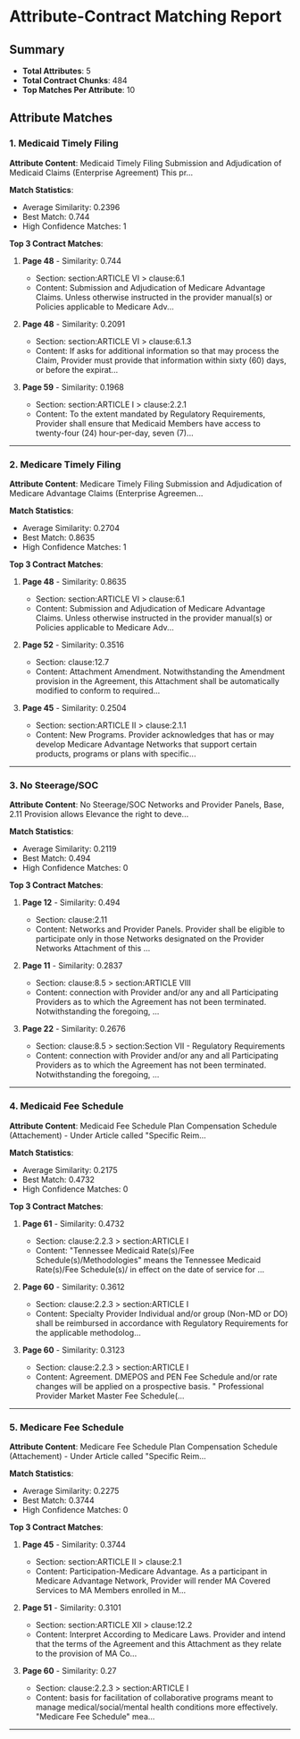 # Attribute-Contract Matching Report

## Summary
- **Total Attributes**: 5
- **Total Contract Chunks**: 484
- **Top Matches Per Attribute**: 10

## Attribute Matches

### 1. Medicaid Timely Filing

**Attribute Content**: Medicaid Timely Filing Submission and Adjudication of Medicaid Claims (Enterprise Agreement) This pr...

**Match Statistics**:
- Average Similarity: 0.2396
- Best Match: 0.744
- High Confidence Matches: 1

**Top 3 Contract Matches**:

1. **Page 48** - Similarity: 0.744
   - Section: section:ARTICLE VI > clause:6.1
   - Content: Submission and Adjudication of Medicare Advantage Claims. Unless otherwise instructed in the provider
manual(s) or Policies applicable to Medicare Adv...

2. **Page 48** - Similarity: 0.2091
   - Section: section:ARTICLE VI > clause:6.1.3
   - Content: If asks for additional information so that may process the Claim, Provider
must provide that information within sixty (60) days, or before the expirat...

3. **Page 59** - Similarity: 0.1968
   - Section: section:ARTICLE I > clause:2.2.1
   - Content: To the extent mandated by Regulatory Requirements, Provider shall ensure that Medicaid
Members have access to twenty-four (24) hour-per-day, seven (7)...

---

### 2. Medicare Timely Filing

**Attribute Content**: Medicare Timely Filing Submission and Adjudication of Medicare Advantage Claims (Enterprise Agreemen...

**Match Statistics**:
- Average Similarity: 0.2704
- Best Match: 0.8635
- High Confidence Matches: 1

**Top 3 Contract Matches**:

1. **Page 48** - Similarity: 0.8635
   - Section: section:ARTICLE VI > clause:6.1
   - Content: Submission and Adjudication of Medicare Advantage Claims. Unless otherwise instructed in the provider
manual(s) or Policies applicable to Medicare Adv...

2. **Page 52** - Similarity: 0.3516
   - Section: clause:12.7
   - Content: Attachment Amendment. Notwithstanding the Amendment provision in the Agreement, this Attachment shall
be automatically modified to conform to required...

3. **Page 45** - Similarity: 0.2504
   - Section: section:ARTICLE II > clause:2.1.1
   - Content: New Programs. Provider acknowledges that has or may develop Medicare Advantage
Networks that support certain products, programs or plans with specific...

---

### 3. No Steerage/SOC

**Attribute Content**: No Steerage/SOC Networks and Provider Panels, Base, 2.11 Provision allows Elevance the right to deve...

**Match Statistics**:
- Average Similarity: 0.2119
- Best Match: 0.494
- High Confidence Matches: 0

**Top 3 Contract Matches**:

1. **Page 12** - Similarity: 0.494
   - Section: clause:2.11
   - Content: Networks and Provider Panels. Provider shall be eligible to participate only in those Networks designated on
the Provider Networks Attachment of this ...

2. **Page 11** - Similarity: 0.2837
   - Section: clause:8.5 > section:ARTICLE VIII
   - Content: connection with Provider and/or any and all Participating Providers as to which the Agreement has not been
terminated. Notwithstanding the foregoing, ...

3. **Page 22** - Similarity: 0.2676
   - Section: clause:8.5 > section:Section VII - Regulatory Requirements
   - Content: connection with Provider and/or any and all Participating Providers as to which the Agreement has not been
terminated. Notwithstanding the foregoing, ...

---

### 4. Medicaid Fee Schedule

**Attribute Content**: Medicaid Fee Schedule Plan Compensation Schedule (Attachement) - Under Article called "Specific Reim...

**Match Statistics**:
- Average Similarity: 0.2175
- Best Match: 0.4732
- High Confidence Matches: 0

**Top 3 Contract Matches**:

1. **Page 61** - Similarity: 0.4732
   - Section: clause:2.2.3 > section:ARTICLE I
   - Content: "Tennessee Medicaid Rate(s)/Fee Schedule(s)/Methodologies" means the Tennessee Medicaid Rate(s)/Fee
Schedule(s)/ in effect on the date of service for ...

2. **Page 60** - Similarity: 0.3612
   - Section: clause:2.2.3 > section:ARTICLE I
   - Content: Specialty Provider Individual and/or group (Non-MD or DO) shall be reimbursed in accordance with Regulatory
Requirements for the applicable methodolog...

3. **Page 60** - Similarity: 0.3123
   - Section: clause:2.2.3 > section:ARTICLE I
   - Content: Agreement. DMEPOS and PEN Fee Schedule and/or rate changes will be applied on a prospective
basis.
" Professional Provider Market Master Fee Schedule(...

---

### 5. Medicare Fee Schedule

**Attribute Content**: Medicare Fee Schedule Plan Compensation Schedule (Attachement) - Under Article called "Specific Reim...

**Match Statistics**:
- Average Similarity: 0.2275
- Best Match: 0.3744
- High Confidence Matches: 0

**Top 3 Contract Matches**:

1. **Page 45** - Similarity: 0.3744
   - Section: section:ARTICLE II > clause:2.1
   - Content: Participation-Medicare Advantage. As a participant in Medicare Advantage Network, Provider
will render MA Covered Services to MA Members enrolled in M...

2. **Page 51** - Similarity: 0.3101
   - Section: section:ARTICLE XII > clause:12.2
   - Content: Interpret According to Medicare Laws. Provider and intend that the terms of the Agreement and
this Attachment as they relate to the provision of MA Co...

3. **Page 60** - Similarity: 0.27
   - Section: clause:2.2.3 > section:ARTICLE I
   - Content: basis for facilitation of collaborative programs meant to manage medical/social/mental health conditions more
effectively.
"Medicare Fee Schedule" mea...

---

